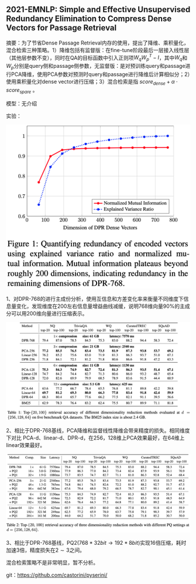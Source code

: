 ## 2021-EMNLP: Simple and Effective Unsupervised Redundancy Elimination to Compress Dense Vectors for Passage Retrieval

摘要：为了节省Dense Passage Retrieval内存的使用，提出了降维、乘积量化，混合检索三种策略。1）降维包括有监督版：在fine-tune阶段最后一层接入线性层（其他层参数不变），同时在QA的目标函数中引入正则项$W_{q} W_{p}^{T} - I$，其中$W_{q}$和$W_{p}$分别是query侧和passage侧参数，无监督版：是对预训练query和passage进行PCA降维，使用PCA参数对预测时query和passage进行降维后计算相似分；2）使用乘积量化对dense vector进行压缩；3）混合检索是指 $score_{dense} + \alpha \cdot score_{spare}$ 。

模型：无介绍



实验：


<img src="./pic/1634211292.png" style="zoom:50%;" align="mid"/>

1、对DPR-768的进行主成份分析，使用互信息和方差变化率来衡量不同维度下信息量变化，发现维度在200左右信息量增益曲线减缓，说明768维向量90%的主成分可以用200维向量进行压缩表示。



<img src="./pic/1634212500.png" style="zoom:50%;" align="mid"/>

2、相比于DPR-768基线，PCA降维和监督线性降维会带来精度的损失。相同维度下对比 PCA-d、linear-d、DPR-d，在256，128维上PCA效果最好，在64维上linear效果最好。



<img src="./pic/cf166fcce41ce43f88915ef74db4023e.png" style="zoom:50%;" align="mid"/>

3、相比于DPR-768基线，PQ2($768 * 32bit \rightarrow  192 * 8bit$)实现16倍压缩，耗时加速3倍，精度损失在$2\sim3%$之间。



混合检索策略不是非常明显，暂不分析。



git：https://github.com/castorini/pyserini/
